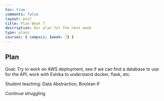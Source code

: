 ```yaml
---
toc: true
comments: false
layout: post
title: Plan Week 7
description: Our plan for the next week
type: plans
courses: { compsci: {week: 7} }
---
```


## Plan
Goal: Try to work on AWS deployment, see if we can find a database to use for the API, work with Eshika to understand docker, flask, etc. 

Student teaching: Data Abstraction, Boolean If

Continue struggling

